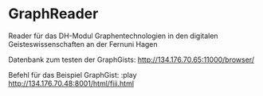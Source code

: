 # GraphReader
Reader für das DH-Modul Graphentechnologien in den digitalen Geisteswissenschaften an der Fernuni Hagen

Datenbank zum testen der GraphGists:
http://134.176.70.65:11000/browser/

Befehl für das Beispiel GraphGist:
:play http://134.176.70.48:8001/html/fiii.html
